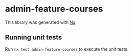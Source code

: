 # admin-feature-courses

This library was generated with [Nx](https://nx.dev).

## Running unit tests

Run `nx test admin-feature-courses` to execute the unit tests.
